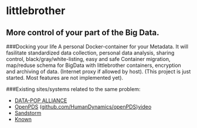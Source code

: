 littlebrother
=============
More control of your part of the Big Data. 
------------------------------------------
###Docking your life
A personal Docker-container for your Metadata. It will fasilitate standardized data collection, personal data analysis, sharing control, black/gray/white-listing, easy and safe Container migration, map/reduse schema for BigData with littlebrother containers, encryption and archiving of data. (Internet proxy if allowed by host).
(This project is just started. Most features are not implemented yet). 

###Existing sites/systems related to the same problem:
- [DATA-POP ALLIANCE](http://www.datapopalliance.org/)
- [OpenPDS](http://openpds.media.mit.edu/) \([github.com/HumanDynamics/openPDS](https://github.com/HumanDynamics/openPDS)\)[video](http://youtu.be/JOgwMzF9Zqo)
- [Sandstorm](https://sandstorm.io/)
- [Known](http://withknown.com/)

